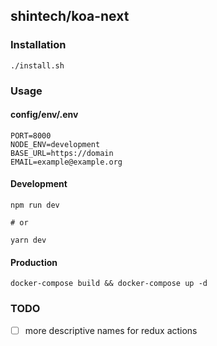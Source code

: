 ## shintech/koa-next

### Installation

    ./install.sh
    
### Usage

#### config/env/.env
    
    PORT=8000
    NODE_ENV=development
    BASE_URL=https://domain
    EMAIL=example@example.org

#### Development

    npm run dev
    
    # or
    
    yarn dev
    
#### Production
    docker-compose build && docker-compose up -d

### TODO
- [ ] more descriptive names for redux actions

